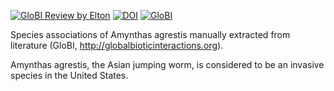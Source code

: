 [![GloBI Review by Elton](../../actions/workflows/review.yml/badge.svg)](../../actions/workflows/review.yml) [![DOI](https://zenodo.org/badge/26293374.svg)](https://zenodo.org/badge/latestdoi/26293374) [![GloBI](https://api.globalbioticinteractions.org/interaction.svg?accordingTo=globi:globalbioticinteractions/template-dataset)](https://globalbioticinteractions.org/?accordingTo=globi:globalbioticinteractions/template-dataset) 

Species associations of Amynthas agrestis manually extracted from literature (GloBI, http://globalbioticinteractions.org). 

Amynthas agrestis, the Asian jumping worm, is considered to be an invasive species in the United States.

